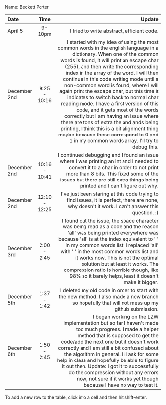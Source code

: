 Name: Beckett Porter

| Date         |     Time      |                                                                                                                                                                                                                                                                                                                                                                                                                                                                                                                                                                                                                                                                                                                                          Update |
|:-------------|:-------------:|------------------------------------------------------------------------------------------------------------------------------------------------------------------------------------------------------------------------------------------------------------------------------------------------------------------------------------------------------------------------------------------------------------------------------------------------------------------------------------------------------------------------------------------------------------------------------------------------------------------------------------------------------------------------------------------------------------------------------------------------:|
| April 5      |    9-10pm     |                                                                                                                                                                                                                                                                                                                                                                                                                                                                                                                                                                                                                                                                                                      I tried to write abstract, efficient code. |
| December 2nd | 9:25 - 10:16  | I started with my idea of using the most common words in the english language in a dictionary. When one of the common words is found, it will print an escape char (255), and then write the corresponding index in the array of the word. I will then continue in this code writing mode until a non-common word is found, where I will again print the escape char, but this time it indicates to switch back to normal char reading mode. I have a first version of this code, and it gets most of the words correctly but I am having an issue where there are tons of extra the and ands being printing, I think this is a bit alignment thing maybe because these correspond to 0 and 1 in my common words array. I'll try to debug this. |
| December 2nd | 10:16 - 10:41 |                                                                                                                                                                                                                                                                                                                                                                                                                                                                                    I continued debugging and I found an issue where I was printing an int and I needed to convert it to a char in order to not print more than 8 bits. This fixed some of the issues but there are still extra things being printed and I can't figure out why. |
| December 2nd | 12:10 - 12:25 |                                                                                                                                                                                                                                                                                                                                                                                                                                                                                                                                                                                                 I've just been staring at this code trying to find issues, it is perfect, there are none, why doesn't it work. I can't answer this question. :( |
| December 3rd |  2:00 - 2:45  |                                                                                                                                                                                                                                                                                                    I found out the issue, the space character was being read as a code and the reason 'all' was being printed everywhere was because 'all' is at the index equivalent to ' ' in my common words list. I replaced 'all' with ' ' in the most common words list and it works now. This is not the optimal solution but at least it works. The compression ratio is horrible though, like 98% so it barely helps, least it doesn't make it bigger. |
| December 5th |  1:37 - 1:42  |                                                                                                                                                                                                                                                                                                                                                                                                                                                                                                                                                                                                  I deleted my old code in order to start with the new method. I also made a new branch so hopefully that will not mess up my github submission. |
| December 6th |  1:50 - 2:45  |                                                                                                                                                                                                                                                          I began working on the LZW implementation but so far I haven't made too much progress. I made a helper method that is supposed to get the code/add the next one but it doesn't work correctly and I am still a bit confused about the algorithm in general. I'll ask for some help in class and hopefully be able to figure it out then. Update: I got it to successfully do the compression without any errors now, not sure if it works yet though because I have no way to test it. |


To add a new row to the table, click into a cell and then hit shift-enter.